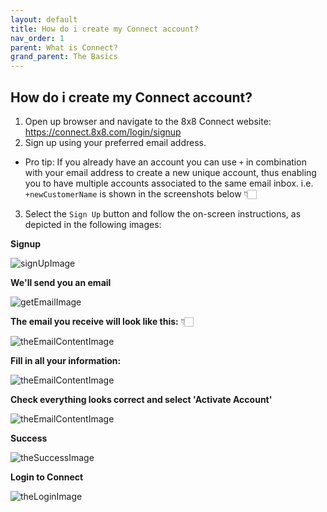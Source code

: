 ```yaml
---
layout: default
title: How do i create my Connect account?
nav_order: 1
parent: What is Connect?
grand_parent: The Basics
---
```


## How do i create my Connect account?

1. Open up browser and navigate to the 8x8 Connect website: https://connect.8x8.com/login/signup
2. Sign up using your preferred email address.  
  * Pro tip: If you already have an account you can use `+` in combination with your email address to create a new unique account, thus enabling you to have multiple accounts associated to the same email inbox. i.e. `+newCustomerName` is shown in the screenshots below 👇🏻
3. Select the `Sign Up` button and follow the on-screen instructions, as depicted in the following images:

**Signup**

![signUpImage](/cpaas-wiki/image_assets/connect/01-signUp.png)

**We'll send you an email**

![getEmailImage](/cpaas-wiki/image_assets/connect/02-signUp.png)

**The email you receive will look like this:** 👇🏻

![theEmailContentImage](/cpaas-wiki/image_assets/connect/03-signUpEmail.png)

**Fill in all your information:**

![theEmailContentImage](/cpaas-wiki/image_assets/connect/04-AccountInfo.png)

**Check everything looks correct and select 'Activate Account'**

![theEmailContentImage](/cpaas-wiki/image_assets/connect/05-AccountInfoFinalise.png)

**Success**

![theSuccessImage](/cpaas-wiki/image_assets/connect/07-Success.png)

**Login to Connect**

![theLoginImage](/cpaas-wiki/image_assets/connect/08-Login.png)
